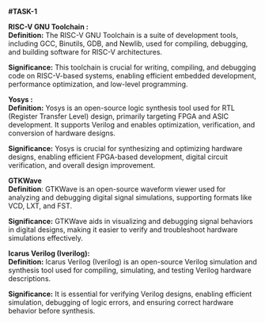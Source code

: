 **#TASK-1**

**RISC-V GNU Toolchain :**  
**Definition:** The RISC-V GNU Toolchain is a suite of development tools, including GCC, Binutils, GDB, and Newlib, used for compiling, debugging, and building software for RISC-V architectures.  
  
**Significance:** This toolchain is crucial for writing, compiling, and debugging code on RISC-V-based systems, enabling efficient embedded development, performance optimization, and low-level programming.   


**Yosys :**  
**Definition:** Yosys is an open-source logic synthesis tool used for RTL (Register Transfer Level) design, primarily targeting FPGA and ASIC development. It supports Verilog and enables optimization, verification, and conversion of hardware designs.  
  
**Significance:** Yosys is crucial for synthesizing and optimizing hardware designs, enabling efficient FPGA-based development, digital circuit verification, and overall design improvement.  


**GTKWave**  
**Definition**: GTKWave is an open-source waveform viewer used for analyzing and debugging digital signal simulations, supporting formats like VCD, LXT, and FST.
  
**Significance:** GTKWave aids in visualizing and debugging signal behaviors in digital designs, making it easier to verify and troubleshoot hardware simulations effectively.  


**Icarus Verilog (Iverilog):**   
**Definition:** Icarus Verilog (Iverilog) is an open-source Verilog simulation and synthesis tool used for compiling, simulating, and testing Verilog hardware descriptions.   
  
**Significance:** It is essential for verifying Verilog designs, enabling efficient simulation, debugging of logic errors, and ensuring correct hardware behavior before synthesis.   





